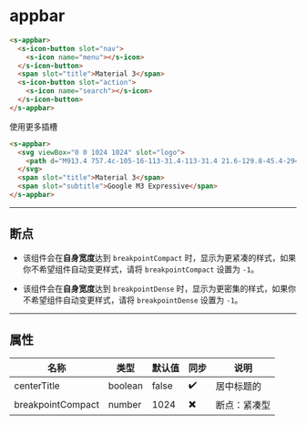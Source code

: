 # appbar

```html preview
<s-appbar>
  <s-icon-button slot="nav">
    <s-icon name="menu"></s-icon>
  </s-icon-button>
  <span slot="title">Material 3</span>
  <s-icon-button slot="action">
    <s-icon name="search"></s-icon>
  </s-icon-button>
</s-appbar>
```

使用更多插槽

```html preview
<s-appbar>
  <svg viewBox="0 0 1024 1024" slot="logo">
    <path d="M913.4 757.4c-105-16-113-31.4-113-31.4 21.6-129.8-45.4-294.2-154.8-383.2-145.6-118.4-367-32.4-539.4-212.4-40.2-42-16.8 471 199 665.4 157.8 142 343.6 98.4 394.6 75.2 46.2-21.2 78.6-59.8 78.6-59.8 84.2 26 125.8 24.4 125.8 24.4C933.8 839.2 948.8 762.8 913.4 757.4zM721.2 766.2c-276.4-81.8-484.2-369-484.2-369s182.4 215.4 504 320.4C741.4 733.8 731.8 757 721.2 766.2z"></path>
  </svg>
  <span slot="title">Material 3</span>
  <span slot="subtitle">Google M3 Expressive</span>
</s-appbar>
```

---

## 断点

- 该组件会在**自身宽度**达到 `breakpointCompact` 时，显示为更紧凑的样式，如果你不希望组件自动变更样式，请将 `breakpointCompact` 设置为 `-1`。

- 该组件会在**自身宽度**达到 `breakpointDense` 时，显示为更密集的样式，如果你不希望组件自动变更样式，请将 `breakpointDense` 设置为 `-1`。

---

## 属性

| 名称              | 类型    | 默认值 | 同步 | 说明         |
| ----------------- | ------- | ------ | ---- | ------------ |
| centerTitle       | boolean | false  | ✔️ | 居中标题的   |
| breakpointCompact | number  | 1024   | ✖️ | 断点：紧凑型 |
